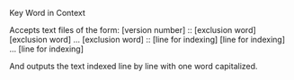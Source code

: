 Key Word in Context

Accepts text files of the form:
[version number]
::
[exclusion word]
[exclusion word]
...
[exclusion word]
::
[line for indexing]
[line for indexing]
...
[line for indexing]

And outputs the text indexed line by line with one word capitalized.
